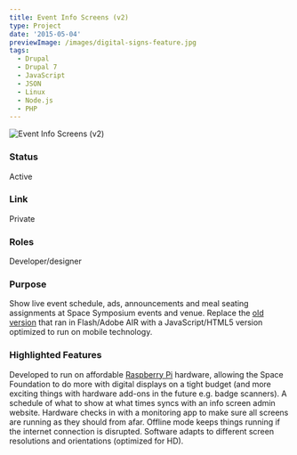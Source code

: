 ```yaml
---
title: Event Info Screens (v2)
type: Project
date: '2015-05-04'
previewImage: /images/digital-signs-feature.jpg
tags:
  - Drupal
  - Drupal 7
  - JavaScript
  - JSON
  - Linux
  - Node.js
  - PHP
---
```

![Event Info Screens (v2)](/images/digital-signs-top.jpg)

### Status

Active

### Link

Private

### Roles

Developer/designer

### Purpose

Show live event schedule, ads, announcements and meal seating assignments at Space Symposium events and venue. Replace the [old version](/projects/space-foundation-info-screens) that ran in Flash/Adobe AIR with a JavaScript/HTML5 version optimized to run on mobile technology.

### Highlighted Features

Developed to run on affordable [Raspberry Pi](https://www.raspberrypi.org/help/what-is-a-raspberry-pi/) hardware, allowing the Space Foundation to do more with digital displays on a tight budget (and more exciting things with hardware add-ons in the future e.g. badge scanners). A schedule of what to show at what times syncs with an info screen admin website. Hardware checks in with a monitoring app to make sure all screens are running as they should from afar. Offline mode keeps things running if the internet connection is disrupted. Software adapts to different screen resolutions and orientations (optimized for HD).
